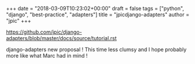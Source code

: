 +++
date = "2018-03-09T10:23:02+00:00"
draft = false
tags = ["python", "django", "best-practice", "adapters"]
title = "jpicdjango-adapters"
author = "jpic"
+++

https://github.com/jpic/django-adapters/blob/master/docs/source/tutorial.rst

django-adapters new proposal ! This time less clumsy and I hope probably more like what Marc had in mind !
